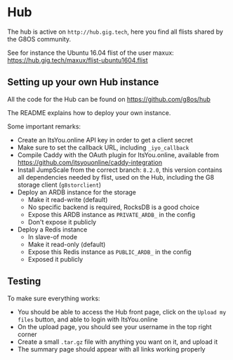 # Hub

The hub is active on `http://hub.gig.tech`, here you find all flists shared by the G8OS community. 

See for instance the Ubuntu 16.04 flist of the user maxux: https://hub.gig.tech/maxux/flist-ubuntu1604.flist


## Setting up your own Hub instance

All the code for the Hub can be found on https://github.com/g8os/hub

The README explains how to deploy your own instance.

Some important remarks:

- Create an ItsYou.online API key in order to get a client secret
- Make sure to set the callback URL, including `_iyo_callback`
- Compile Caddy with the OAuth plugin for ItsYou.online, available from https://github.com/itsyouonline/caddy-integration
- Install JumpScale from the correct branch: `8.2.0`, this version contains all dependencies needed by flist, used on the Hub, including the G8 storage client (`g8storclient`)
- Deploy an ARDB instance for the storage
  - Make it read-write (default)
  - No specific backend is required, RocksDB is a good choice
  - Expose this ARDB instance  as `PRIVATE_ARDB_` in the config
  - Don't expose it publicly
- Deploy a Redis instance
  - In slave-of mode
  - Make it read-only (default)
  - Expose this Redis instance as `PUBLIC_ARDB_` in the config
  - Exposed it publicly


## Testing

To make sure everything works:

- You should be able to access the Hub front page, click on the `Upload my files` button, and able to login with ItsYou.online
- On the upload page, you should see your username in the top right corner
- Create a small `.tar.gz` file with anything you want on it, and upload it
- The summary page should appear with all links working properly
